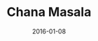 ---
title: Chana Masala
subtitle: 
layout: default
modal-id: 7
date: 2016-01-08
img: cb4.jpg
thumbnail: cb4.jpg
alt: image-alt
project-date: January 2016
client: Start Bootstrap
category: Dishes
description: 
---